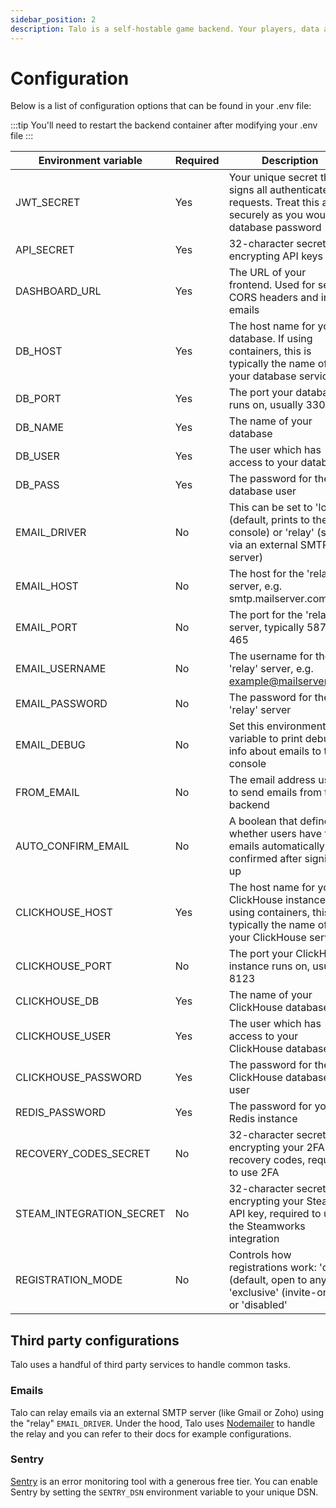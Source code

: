 ```yaml
---
sidebar_position: 2
description: Talo is a self-hostable game backend. Your players, data and analytics belong to you and Talo can be easily customised to suit your needs.
---
```


# Configuration

Below is a list of configuration options that can be found in your .env file:

:::tip
You'll need to restart the backend container after modifying your .env file
:::

| Environment variable     | Required | Description                                                                                                            |
|--------------------------|----------|------------------------------------------------------------------------------------------------------------------------|
| JWT_SECRET               | Yes      | Your unique secret that signs all authenticated requests. Treat this as securely as you would a database password      |
| API_SECRET               | Yes      | 32-character secret for encrypting API keys                                                                            |
| DASHBOARD_URL            | Yes      | The URL of your frontend. Used for setting CORS headers and in emails                                                  |
| DB_HOST                  | Yes      | The host name for your database. If using containers, this is typically the name of your database service              |
| DB_PORT                  | Yes      | The port your database runs on, usually 3306                                                                           |
| DB_NAME                  | Yes      | The name of your database                                                                                              |
| DB_USER                  | Yes      | The user which has access to your database                                                                             |
| DB_PASS                  | Yes      | The password for the database user                                                                                     |
| EMAIL_DRIVER             | No       | This can be set to 'log' (default, prints to the console) or 'relay' (send via an external SMTP server)                |
| EMAIL_HOST               | No       | The host for the 'relay' server, e.g. smtp.mailserver.com                                                              |
| EMAIL_PORT               | No       | The port for the 'relay' server, typically 587 or 465                                                                         |
| EMAIL_USERNAME           | No       | The username for the 'relay' server, e.g. example@mailserver.com                                                       |
| EMAIL_PASSWORD           | No       | The password for the 'relay' server                                                                                    |
| EMAIL_DEBUG              | No       | Set this environment variable to print debug info about emails to the console                                          |
| FROM_EMAIL               | No       | The email address used to send emails from the backend                                                                 |
| AUTO_CONFIRM_EMAIL       | No       | A boolean that defines whether users have their emails automatically confirmed after signing up                        |
| CLICKHOUSE_HOST          | Yes      | The host name for your ClickHouse instance. If using containers, this is typically the name of your ClickHouse service |
| CLICKHOUSE_PORT          | No       | The port your ClickHouse instance runs on, usually 8123                                                                |
| CLICKHOUSE_DB            | Yes      | The name of your ClickHouse database                                                                                   |
| CLICKHOUSE_USER          | Yes      | The user which has access to your ClickHouse database                                                                  |
| CLICKHOUSE_PASSWORD      | Yes      | The password for the ClickHouse database user                                                                          |
| REDIS_PASSWORD           | Yes      | The password for your Redis instance                                                                                   |
| RECOVERY_CODES_SECRET    | No       | 32-character secret for encrypting your 2FA recovery codes, required to use 2FA                                        |
| STEAM_INTEGRATION_SECRET | No       | 32-character secret for encrypting your Steam API key, required to use the Steamworks integration                      |
| REGISTRATION_MODE        | No       | Controls how registrations work: 'open' (default, open to anyone), 'exclusive' (invite-only) or 'disabled'             |

## Third party configurations

Talo uses a handful of third party services to handle common tasks.

### Emails

Talo can relay emails via an external SMTP server (like Gmail or Zoho) using the "relay" `EMAIL_DRIVER`. Under the hood, Talo uses [Nodemailer](https://nodemailer.com) to handle the relay and you can refer to their docs for example configurations.

### Sentry

[Sentry](https://sentry.io) is an error monitoring tool with a generous free tier. You can enable Sentry by setting the `SENTRY_DSN` environment variable to your unique DSN.
